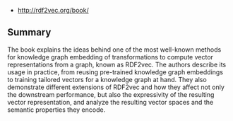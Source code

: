 
- http://rdf2vec.org/book/

## Summary

The book explains the ideas behind one of the most well-known methods for knowledge graph embedding of transformations to compute vector representations from a graph, known as RDF2vec. The authors describe its usage in practice, from reusing pre-trained knowledge graph embeddings to training tailored vectors for a knowledge graph at hand. They also demonstrate different extensions of RDF2vec and how they affect not only the downstream performance, but also the expressivity of the resulting vector representation, and analyze the resulting vector spaces and the semantic properties they encode.